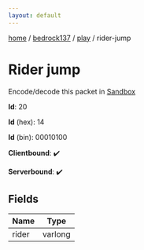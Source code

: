 ```yaml
---
layout: default
---
```


[home](/)  /  [bedrock137](/protocol/bedrock137)  /  [play](/protocol/bedrock137/play)  /  rider-jump

# Rider jump

Encode/decode this packet in [Sandbox](../../../sandbox/bedrock137#play.rider_jump)

**Id**: 20

**Id** (hex): 14

**Id** (bin): 00010100

**Clientbound**: ✔️

**Serverbound**: ✔️

## Fields

Name | Type
---|---
rider | varlong
